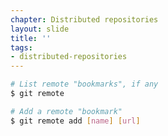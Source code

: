 ```yaml
---
chapter: Distributed repositories
layout: slide
title: ''
tags:
- distributed-repositories
---
```


```bash
# List remote "bookmarks", if any
$ git remote
```

```bash
# Add a remote "bookmark"
$ git remote add [name] [url]
```
